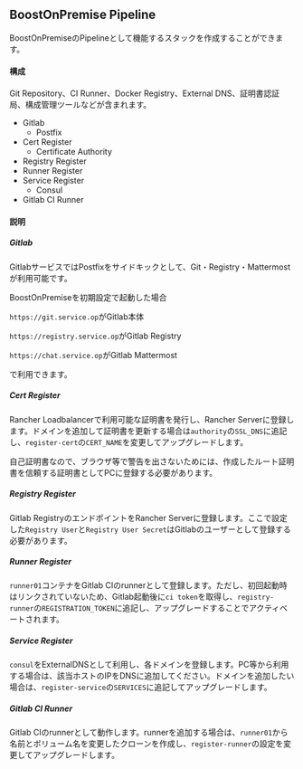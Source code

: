 ## BoostOnPremise Pipeline

BoostOnPremiseのPipelineとして機能するスタックを作成することができます。

#### 構成

Git Repository、CI Runner、Docker Registry、External DNS、証明書認証局、構成管理ツールなどが含まれます。

- Gitlab
  - Postfix
- Cert Register
  - Certificate Authority
- Registry Register
- Runner Register
- Service Register
  - Consul
- Gitlab CI Runner

#### 説明

##### Gitlab

GitlabサービスではPostfixをサイドキックとして、Git・Registry・Mattermostが利用可能です。

BoostOnPremiseを初期設定で起動した場合

`https://git.service.op`がGitlab本体

`https://registry.service.op`がGitlab Registry

`https://chat.service.op`がGitlab Mattermost

で利用できます。

##### Cert Register

Rancher Loadbalancerで利用可能な証明書を発行し、Rancher Serverに登録します。ドメインを追加して証明書を更新する場合は`authority`の`SSL_DNS`に追記し、`register-cert`の`CERT_NAME`を変更してアップグレードします。

自己証明書なので、ブラウザ等で警告を出さないためには、作成したルート証明書を信頼する証明書としてPCに登録する必要があります。

##### Registry Register

Gitlab RegistryのエンドポイントをRancher Serverに登録します。ここで設定した`Registry User`と`Registry User Secret`はGitlabのユーザーとして登録する必要があります。

##### Runner Register

`runner01`コンテナをGitlab CIのrunnerとして登録します。ただし、初回起動時はリンクされていないため、Gitlab起動後に`ci token`を取得し、`registry-runner`の`REGISTRATION_TOKEN`に追記し、アップグレードすることでアクティベートされます。

##### Service Register

`consul`をExternalDNSとして利用し、各ドメインを登録します。PC等から利用する場合は、該当ホストのIPをDNSに追加してください。ドメインを追加したい場合は、`register-service`の`SERVICES`に追記してアップグレードします。

##### Gitlab CI Runner

Gitlab CIのrunnerとして動作します。runnerを追加する場合は、`runner01`から名前とボリューム名を変更したクローンを作成し、`register-runner`の設定を変更してアップグレードします。
